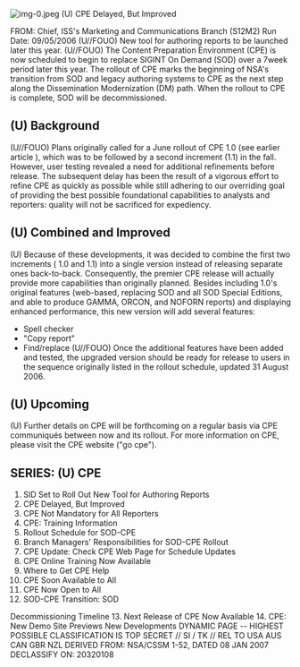 ![img-0.jpeg](img-0.jpeg)
(U) CPE Delayed, But Improved

FROM:
Chief, ISS's Marketing and Communications Branch (S12M2)
Run Date: 09/05/2006
(U//FOUO) New tool for authoring reports to be launched later this year.
(U//FOUO) The Content Preparation Environment (CPE) is now scheduled to begin to replace SIGINT On Demand (SOD) over a 7week period later this year. The rollout of CPE marks the beginning of NSA's transition from SOD and legacy authoring systems to CPE as the next step along the Dissemination Modernization (DM) path. When the rollout to CPE is complete, SOD will be decommissioned.

## (U) Background

(U//FOUO) Plans originally called for a June rollout of CPE 1.0 (see earlier article ), which was to be followed by a second increment (1.1) in the fall. However, user testing revealed a need for additional refinements before release. The subsequent delay has been the result of a vigorous effort to refine CPE as quickly as possible while still adhering to our overriding goal of providing the best possible foundational capabilities to analysts and reporters: quality will not be sacrificed for expediency.

## (U) Combined and Improved

(U) Because of these developments, it was decided to combine the first two increments ( 1.0 and 1.1) into a single version instead of releasing separate ones back-to-back. Consequently, the premier CPE release will actually provide more capabilities than originally planned. Besides including 1.0's original features (web-based, replacing SOD and all SOD Special Editions, and able to produce GAMMA, ORCON, and NOFORN reports) and displaying enhanced performance, this new version will add several features:

- Spell checker
- "Copy report"
- Find/replace
(U//FOUO) Once the additional features have been added and tested, the upgraded version should be ready for release to users in the sequence originally listed in the rollout schedule, updated 31 August 2006.


## (U) Upcoming

(U) Further details on CPE will be forthcoming on a regular basis via CPE communiqués between now and its rollout. For more information on CPE, please visit the CPE website ("go cpe").

## SERIES: (U) CPE

1. SID Set to Roll Out New Tool for Authoring Reports
2. CPE Delayed, But Improved
3. CPE Not Mandatory for All Reporters
4. CPE: Training Information
5. Rollout Schedule for SOD-CPE
6. Branch Managers' Responsibilities for SOD-CPE Rollout
7. CPE Update: Check CPE Web Page for Schedule Updates
8. CPE Online Training Now Available
9. Where to Get CPE Help
10. CPE Soon Available to All
11. CPE Now Open to All
12. SOD-CPE Transition: SOD

Decommissioning Timeline
13. Next Release of CPE Now Available
14. CPE: New Demo Site Previews New Developments
DYNAMIC PAGE -- HIGHEST POSSIBLE CLASSIFICATION IS TOP SECRET // SI / TK // REL TO USA AUS CAN GBR NZL
DERIVED FROM: NSA/CSSM 1-52, DATED 08 JAN 2007 DECLASSIFY ON: 20320108
